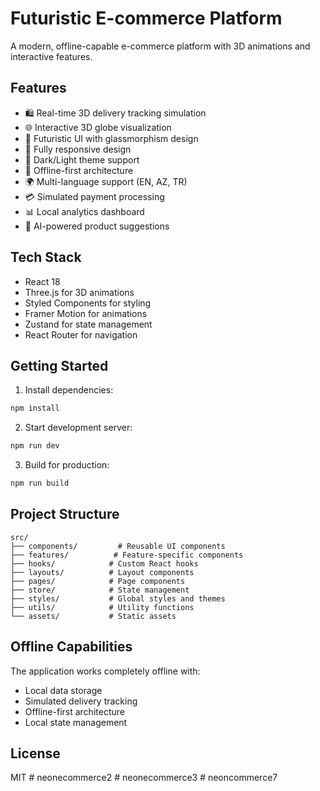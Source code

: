 # Futuristic E-commerce Platform

A modern, offline-capable e-commerce platform with 3D animations and interactive features.

## Features

- 🛍️ Real-time 3D delivery tracking simulation
- 🌐 Interactive 3D globe visualization
- 🎨 Futuristic UI with glassmorphism design
- 📱 Fully responsive design
- 🌙 Dark/Light theme support
- 🔄 Offline-first architecture
- 🌍 Multi-language support (EN, AZ, TR)
- 💳 Simulated payment processing
- 📊 Local analytics dashboard
- 🤖 AI-powered product suggestions

## Tech Stack

- React 18
- Three.js for 3D animations
- Styled Components for styling
- Framer Motion for animations
- Zustand for state management
- React Router for navigation

## Getting Started

1. Install dependencies:
```bash
npm install
```

2. Start development server:
```bash
npm run dev
```

3. Build for production:
```bash
npm run build
```

## Project Structure

```
src/
├── components/         # Reusable UI components
├── features/          # Feature-specific components
├── hooks/            # Custom React hooks
├── layouts/          # Layout components
├── pages/            # Page components
├── store/            # State management
├── styles/           # Global styles and themes
├── utils/            # Utility functions
└── assets/           # Static assets
```

## Offline Capabilities

The application works completely offline with:
- Local data storage
- Simulated delivery tracking
- Offline-first architecture
- Local state management

## License

MIT #   n e o n e c o m m e r c e 2  
 #   n e o n e c o m m e r c e 3  
 #   n e o n c o m m e r c e 7  
 